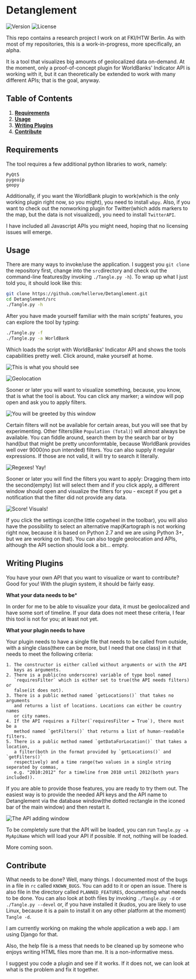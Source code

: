 Detanglement
============

![Version](http://img.shields.io/badge/version-0.1.2-orange.svg)
![License](http://img.shields.io/badge/license-GPL-blue.svg)


This repo contains a research project I work on at FKI/HTW Berlin.
As with most of my repositories, this is a work-in-progress, more specifically,
an alpha.

It is a tool that visualizes big amounts of geolocalized data on-demand.
At the moment, only a proof-of-concept plugin for WorldBanks' Indicator API
is working with it, but it can theoretically be extended to work with many
different APIs; that is the goal, anyway.

Table of Contents
-----------------
1. **[Requirements](#requirements)**
2. **[Usage](#usage)**
3. **[Writing Plugins](#writing-plugins)**
4. **[Contribute](#contribute)**

Requirements
------------

The tool requires a few additional python libraries to work, namely:

```
PyQt5
pygeoip
geopy
```

Additionally, if you want the WorldBank plugin to work(which is the
only working plugin right now, so you might), you need to install
`wbpy`.
Also, if you want to check out the nonworking plugin for Twitter(which
adds markers to the map, but the data is not visualized), you need
to install `TwitterAPI`.

I have included all Javascript APIs you might need, hoping that no
licensing issues will emerge.

Usage
-----

There are many ways to invoke/use the application. I suggest you `git clone`
the repository first, change into the `src`directory and check out the 
command-line features(by invoking `./Tangle.py -h`). To wrap up what I 
just told you, it should look like this:

```bash
git clone https://github.com/hellerve/Detanglement.git
cd Detanglement/src
./Tangle.py -h
```

After you have made yourself familiar with the main scripts' features, you 
can explore the tool by typing:

```bash
./Tangle.py -f
./Tangle.py -a WorldBank
```

Which loads the script with WorldBanks' Indicator API and shows the tools
capabilities pretty well. Click around, make yourself at home.

![This is what you should see](rc/Documentation/startup.png "This is what you should see")

![Geolocation](rc/Documentation/geolocation.png "If you want it to, the tool even geolocalizes you!")

Sooner or later you will want to visualize something, because, you know,
that is what the tool is about. You can click any marker; a window will pop
open and ask you to apply filters. 

![You will be greeted by this window](rc/Documentation/filters.png "You will be greeted by this window")

Certain filters will not be available for certain
areas, but you will see that by experimenting. Other filters(like `Population
(Total)`) will almost always be available. You can fiddle around, search them
by the search bar or by hand(but that might be pretty unconformtable, because
WorldBank provides well over 9000(no pun intended) filters. You can also supply it
regular expressions. If those are not valid, it will try to search it literally.

![Regexes! Yay!](rc/Documentation/regex.png "Regexes! Yay!")

Sooner or later you will find the filters you want to apply: Dragging them into
the second(empty) list will select them and if you click apply, a different window
should open and visualize the filters for you - except if you get a notification that
the filter did not provide any data.

![Score! Visuals!](rc/Documentation/visuals.png "Score! Visuals")

If you click the settings icon(the little cogwheel in the toolbar), you will also
have the possibility to select an alternative map(Kartograph is not working right now,
because it is based on Python 2.7 and we are using Python 3+, but we are working
on that). You can also toggle geolocation and APIs, although the API section should look
a bit... empty.


Writing Plugins
---------------

You have your own API that you want to visualize or want to contribute? Good for you!
With the plugin system, it should be fairly easy.

**What your data needs to be***

In order for me to be able to visualize your data, it must be geolocalized and
have some sort of timeline. If your data does not meet these criteria, I fear this
tool is not for you; at least not yet.

**What your plugin needs to have**

Your plugin needs to have a single file that needs to be called from outside,
with a single class(there can be more, but I need that one class) in it that 
needs to meet the following criteria:

    1. The constructor is either called without arguments or with the API
       keys as arguments.
    2. There is a public(no underscore) variable of type bool named 
       `requiresFilter` which is either set to true(the API needs filters) or
       false(it does not).
    3. There is a public method named `getLocations()` that takes no arguments
       and returns a list of locations. Locations can either be country names
       or city names.
    4. If the API requires a Filter(`requiresFilter = True`), there must be a
       method named `getFilters()` that returns a list of human-readable filters.
    5. There is a public method named `getDataForLocation()` that takes a location,
       a filter(both in the format provided by `getLocations()` and `getFilters()`
       respectively) and a time range(two values in a single string seperated by commas,
       e.g. "2010:2012" for a timeline from 2010 until 2012(both years included)).

If you are able to provide those features, you are ready to try them out. The easiest way
is to provide the needed API keys and the API name to Detanglement via the database 
window(the dotted rectangle in the iconed bar of the main window) and then restart it.

![The API adding window](master/rc/Documentation/addingapis.png "You can provide up to ten keys to the database")

To be completely sure that the API will be loaded, you can run `Tangle.py -a MyApiName`
which will load your API if possible. If not, nothing will be loaded.

More coming soon.

Contribute
----------

What needs to be done? Well, many things. I documented most of the bugs in a file
in `rc` called `KNOWN_BUGS`. You can add to it or open an issue. There is also file
in the directory called `PLANNED_FEATURES`, documenting what needs to be done.
You can also look at both files by invoking `./Tangle.py -d` or `./Tangle.py --devel`
or, if you have installed it (kudos, you are likely to use Linux, because it is a pain
to install it on any other platform at the moment) `Tangle -d`.

I am currently working on making the whole application a web app. I am using Django
for that.

Also, the help file is a mess that needs to be cleaned up by someone who enjoys writing
HTML files more than me. It is a non-informative mess.

I suggest you code a plugin and see if it works. If it does not, we can look at what is
the problem and fix it together.
